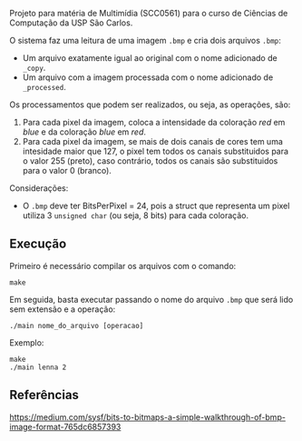 Projeto para matéria de Multimídia (SCC0561) para o curso de Ciências de Computação da USP São Carlos.

O sistema faz uma leitura de uma imagem `.bmp` e cria dois arquivos `.bmp`:
- Um arquivo exatamente igual ao original com o nome adicionado de `_copy`.
- Um arquivo com a imagem processada com o nome adicionado de `_processed`.

Os processamentos que podem ser realizados, ou seja, as operações, são:
1. Para cada pixel da imagem, coloca a intensidade da coloração *red* em *blue* e da coloração *blue* em *red*.
2. Para cada pixel da imagem, se mais de dois canais de cores tem uma intesidade maior que 127, o pixel tem todos os canais substituidos para o valor 255 (preto), caso contrário, todos os canais são substituidos para o valor 0 (branco).

Considerações:
- O `.bmp` deve ter BitsPerPixel = 24, pois a struct que representa um pixel utiliza 3 `unsigned char` (ou seja, 8 bits) para cada coloração.

## Execução
Primeiro é necessário compilar os arquivos com o comando:
```
make
```
Em seguida, basta executar passando o nome do arquivo `.bmp` que será lido sem extensão e a operação:
```
./main nome_do_arquivo [operacao]
```
Exemplo:
```
make
./main lenna 2 
```

## Referências
https://medium.com/sysf/bits-to-bitmaps-a-simple-walkthrough-of-bmp-image-format-765dc6857393